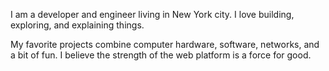 I am a developer and engineer living in New York city. I love building, exploring, and explaining things.

My favorite projects combine computer hardware, software, networks, and a bit of fun. I believe the strength of the web platform is a force for good.
